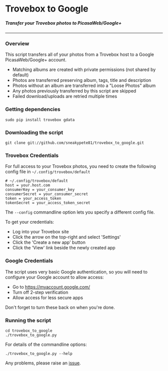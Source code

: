 # Trovebox to Google
##### Transfer your Trovebox photos to PicasaWeb/Google+
----------------------------------------

<a name="overview"></a>
### Overview

This script transfers all of your photos from a Trovebox host
to a Google PicasaWeb/Google+ account.

 * Matching albums are created with private permissions (not shared by default)
 * Photos are transferred preserving album, tags, title and description
 * Photos without an album are transferred into a "Loose Photos" album
 * Any photos previously transferred by this script are skipped
 * Failed download/uploads are retried multiple times

<a name="dependencies"></a>
### Getting dependencies

    sudo pip install trovebox gdata

<a name="download"></a>
### Downloading the script

    git clone git://github.com/sneakypete81/trovebox_to_google.git

<a name="trovebox_credentials"></a>
### Trovebox Credentials

For full access to your Trovebox photos, you need to create the following config file in ``~/.config/trovebox/default``

    # ~/.config/trovebox/default
    host = your.host.com
    consumerKey = your_consumer_key
    consumerSecret = your_consumer_secret
    token = your_access_token
    tokenSecret = your_access_token_secret

The ``--config`` commandline option lets you specify a different config file.

To get your credentials:
 * Log into your Trovebox site
 * Click the arrow on the top-right and select 'Settings'
 * Click the 'Create a new app' button
 * Click the 'View' link beside the newly created app

<a name="google_credentials"></a>
### Google Credentials

The script uses very basic Google authentication, so you will need to configure your Google account
to allow access:
 * Go to https://myaccount.google.com/
 * Turn off 2-step verification
 * Allow access for less secure apps

Don't forget to turn these back on when you're done.

<a name="running"></a>
### Running the script

    cd trovebox_to_google
    ./trovebox_to_google.py

For details of the commandline options:

    ./trovebox_to_google.py --help

Any problems, please raise an [issue](https://github.com/sneakypete81/trovebox_to_google/issues).
